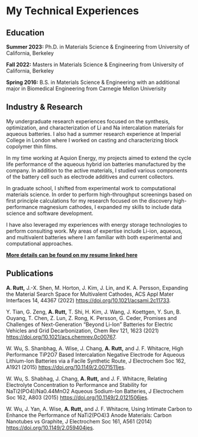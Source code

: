 # My Technical Experiences

## Education
**Summer 2023:** Ph.D. in Materials Science & Engineering from University of California, Berkeley

**Fall 2022:** Masters in Materials Science & Engineering from University of California, Berkeley

**Spring 2016:** B.S. in Materials Science & Engineering with an additional major in Biomedical Engineering from Carnegie Mellon Univerisity

## Industry & Research

My undergraduate research experiences focused on the synthesis, optimization, and characterization of Li and Na intercalation materials for aqueous batteries. 
I also had a summer research experience at Imperial College in London where I worked on casting and characterizing block copolymer thin films.

In my time working at Aquion Energy, my projects aimed to extend the cycle life performance of the aqueous hybrid ion batteries manufactured by the company.
In addition to the active materials, I studied various components of the battery cell such as electrode additives and current collectors.

In graduate school, I shifted from experimental work to computational materials science.
In order to perform high-throughput screenings based on first principle calculations for my research focused on the discovery high-performance magnesium cathodes, I expanded my skills to include data science and software development.

I have also leveraged my experiences with energy storage technologies to perform consulting work.
My areas of expertise include Li-ion, aqueous, and multivalent batteries where I am familiar with both experimental and computational approaches.

**[More details can be found on my resume linked here]()**

## Publications

**A. Rutt,** J.-X. Shen, M. Horton, J. Kim, J. Lin, and K. A. Persson, Expanding the Material Search Space for Multivalent Cathodes, ACS Appl Mater Interfaces 14, 44367 (2022) https://doi.org/10.1021/acsami.2c11733.

Y. Tian, G. Zeng, **A. Rutt,** T. Shi, H. Kim, J. Wang, J. Koettgen, Y. Sun, B. Ouyang, T. Chen, Z. Lun, Z. Rong, K. Persson, G. Ceder, Promises and Challenges of Next-Generation “Beyond Li-Ion” Batteries for Electric Vehicles and Grid Decarbonization, Chem Rev 121, 1623 (2021) https://doi.org/10.1021/acs.chemrev.0c00767.

W. Wu, S. Shanbhag, A. Wise, J. Chang, **A. Rutt,** and J. F. Whitacre, High Performance TiP2O7 Based Intercalation Negative Electrode for Aqueous Lithium-Ion Batteries via a Facile Synthetic Route, J Electrochem Soc 162, A1921 (2015) https://doi.org/10.1149/2.0071511jes.

W. Wu, S. Shabhag, J. Chang, **A. Rutt,** and J. F. Whitacre, Relating Electrolyte Concentration to Performance and Stability for NaTi2(PO4)/Na0.44MnO2 Aqueous Sodium-Ion Batteries, J Electrochem Soc 162, A803 (2015) https://doi.org/10.1149/2.0121506jes.

W. Wu, J. Yan, A. Wise, **A. Rutt,** and J. F. Whitacre, Using Intimate Carbon to Enhance the Performance of NaTi2(PO4)3 Anode Materials: Carbon Nanotubes vs Graphite, J Electrochem Soc 161, A561 (2014) https://doi.org/10.1149/2.059404jes.